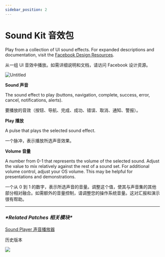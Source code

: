 ```yaml
---
sidebar_position: 2
---
```


# Sound Kit 音效包

Play from a collection of UI sound effects. For expanded descriptions and documentation, visit the [Facebook Design Resources](http://facebook.design/soundkit).

从一组 UI 音效中播放。如需详细说明和文档，请访问 Facebook 设计资源。

![Untitled](https://s3.us-west-2.amazonaws.com/secure.notion-static.com/90964d3a-0d69-49d2-8872-47d7773f0b52/Untitled.png?X-Amz-Algorithm=AWS4-HMAC-SHA256&X-Amz-Content-Sha256=UNSIGNED-PAYLOAD&X-Amz-Credential=AKIAT73L2G45EIPT3X45%2F20220602%2Fus-west-2%2Fs3%2Faws4_request&X-Amz-Date=20220602T170200Z&X-Amz-Expires=86400&X-Amz-Signature=23470f327cf197a0cab96b3bca4fa9c32f2900fbc206ffd18d78027476fb523f&X-Amz-SignedHeaders=host&response-content-disposition=filename%20%3D%22Untitled.png%22&x-id=GetObject)

**Sound 声音**

The sound effect to play (buttons, navigation, complete, success, error, cancel, notifications, alerts).

要播放的音效（按钮、导航、完成、成功、错误、取消、通知、警报）。

**Play 播放**

A pulse that plays the selected sound effect.

一个脉冲，表示播放所选声音效果。

**Volume 音量**

A number from 0-1 that represents the volume of the selected sound. Adjust the value to mix relatively against the rest of a sound set. For additional volume control, adjust your OS volume. This may be helpful for presentations and demonstrations.

一个从 0 到 1 的数字，表示所选声音的音量。调整这个值，使其与声音集的其他部分相对融合。如需额外的音量控制，请调整您的操作系统音量。这对汇报和演示很有帮助。

------

### ***\*Related Patches 相关模块\****

[Sound Player 声音播放器](https://www.notion.so/Sound-Player-7d68cd2d64774da9a303098f46cf93bb)

历史版本

![](https://s3.us-west-2.amazonaws.com/secure.notion-static.com/68dcd15e-2017-4255-9940-712a479cd806/Untitled.png?X-Amz-Algorithm=AWS4-HMAC-SHA256&X-Amz-Content-Sha256=UNSIGNED-PAYLOAD&X-Amz-Credential=AKIAT73L2G45EIPT3X45%2F20220602%2Fus-west-2%2Fs3%2Faws4_request&X-Amz-Date=20220602T170202Z&X-Amz-Expires=86400&X-Amz-Signature=ebc2286767d1f039ec2309d380a84733e584137deaf4bac0077f72dcaabde328&X-Amz-SignedHeaders=host&response-content-disposition=filename%20%3D%22Untitled.png%22&x-id=GetObject)
